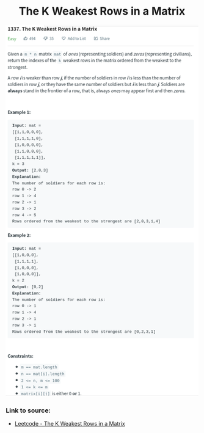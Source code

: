 <h1 align="center">The K Weakest Rows in a Matrix</h1>

![alt text](https://raw.githubusercontent.com/matthew01lokiet/Github-repos-images/main/Algs/Arrays/VY6geDHc_o.png)

### Link to source: 
- <a href="https://leetcode.com/problems/the-k-weakest-rows-in-a-matrix/">Leetcode - The K Weakest Rows in a Matrix</a>

